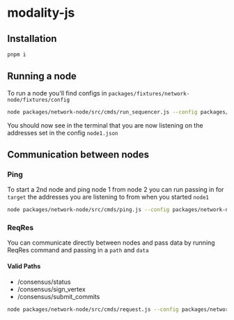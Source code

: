 # modality-js

## Installation

```bash
pnpm i
```

## Running a node

To run a node you'll find configs in `packages/fixtures/network-node/fixtures/config`

```bash
node packages/network-node/src/cmds/run_sequencer.js --config packages/network-node/fixtures/configs/node1.json
```

You should now see in the terminal that you are now listening on the addresses set in the config `node1.json`

## Communication between nodes

### Ping

To start a 2nd node and ping node 1 from node 2 you can run passing in for `target` the addresses you are listening to from when you started `node1`

```bash
node packages/network-node/src/cmds/ping.js --config packages/network-node/fixtures/configs/node2.json --target /ip4/127.0.0.1/tcp/10001/ws/p2p/12D3KooWPBRNBzgceXh7Z27wGoyYYz9ggwaYg2dWiwXXe8ieyFCN --times 10
```

### ReqRes

You can communicate directly between nodes and pass data by running ReqRes command and passing in a `path` and `data`

#### Valid Paths

- /consensus/status
- /consensus/sign_vertex
- /consensus/submit_commits

```bash
node packages/network-node/src/cmds/request.js --config packages/network-node/fixtures/configs/node2.json --target /ip4/127.0.0.1/tcp/10001/ws/p2p/12D3KooWPBRNBzgceXh7Z27wGoyYYz9ggwaYg2dWiwXXe8ieyFCN --path "/consensus/status" --data "{\"hello\": \"world\"}"
```
